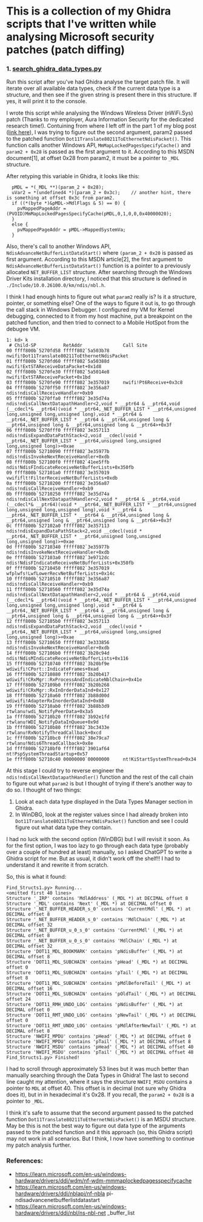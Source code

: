 # This is a collection of my Ghidra scripts that I've written while analysing Microsoft security patches (patch diffing)

### 1. [search_ghidra_data_types.py](https://github.com/SlidingWindow/Ghidra_Scripts/blob/main/search_ghidra_data_types.py)

Run this script after you've had Ghidra analyse the target patch file. It will iterate over all available data types, check if the current data type is a structure, and then see if the given string is present there in this structure. If yes, it will print it to the console.

I wrote this script while analysing the Windows Wireless Driver (nWiFi.Sys) patch (Thanks to my employer, Aura Information Security for the dedicated research time!). Contuining from where I left off in the part 1 of my blog post ([link here](https://research.aurainfosec.io/pentest/analysis-of-windows-wifi-driver-rce-vuln-cve-2024-30078/)), I was trying to figure out the second argument, param2 passed to the patched function `Dot11Translate80211ToEthernetNdisPacket()`. This function calls another Windows API, `MmMapLockedPagesSpecifyCache()` and `param2 + 0x28` is passed as the first argument to it. According to this MSDN document[1], at offset 0x28 from param2, it must be a pointer to `_MDL` structure.

After retyping this variable in Ghidra, it looks like this:

```
  pMDL = *(_MDL **)(param_2 + 0x28);
  uVar2 = *(undefined4 *)(param_2 + 0x3c);    // another hint, there is something at offset 0x3c from param2. 
  if ((*(byte *)&pMDL->MdlFlags & 5) == 0) {
    pvMappedPageAddr = (PVOID)MmMapLockedPagesSpecifyCache(pMDL,0,1,0,0,0x40000020);
  }
  else {
    pvMappedPageAddr = pMDL->MappedSystemVa;
  }
```

Also, there's call to another Windows API, `NdisAdvanceNetBufferListDataStart()` where `(param_2 + 0x20` is passed as first argument. According to this MSDN article[2], the first argument to `NdisAdvanceNetBufferListDataStart()` function is a pointer to a previously allocated `NET_BUFFER_LIST` structure. After searching through the Windows Driver Kits installation directory, I noticed that this structure is defined in `./Include/10.0.26100.0/km/ndis/nbl.h`.
                       
I think I had enough hints to figure out what `param2` really is? Is it a structure, pointer, or something else? One of the ways to figure it out is, to go through the call stack in Windows Debugger. I configured my VM for Kernel debugging, connected to it from my host machine, put a breakpoint on the patched function, and then tried to connect to a Mobile HotSpot from the debugee VM.

```
1: kd> k
 # Child-SP          RetAddr               Call Site
00 ffff800b`5270fd58 fffff802`5a503b78     nwifi!Dot11Translate80211ToEthernetNdisPacket
01 ffff800b`5270fd60 fffff802`5a50388d     nwifi!ExtSTAReceiveDataPacket+0x1d8
02 ffff800b`5270fe30 fffff802`5a5014e8     nwifi!ExtSTAReceivePacket+0x1bd
03 ffff800b`5270fe90 fffff802`3e357019     nwifi!Pt6Receive+0x3c8
04 ffff800b`5270ff50 fffff802`3e356a87     ndis!ndisCallReceiveHandler+0xb9
05 ffff800b`5270ffa0 fffff802`3e35d74a     ndis!ndisCallNextDatapathHandler<2,void * __ptr64 & __ptr64,void (__cdecl*& __ptr64)(void * __ptr64,_NET_BUFFER_LIST * __ptr64,unsigned long,unsigned long,unsigned long),void * __ptr64 & __ptr64,_NET_BUFFER_LIST * __ptr64 & __ptr64,unsigned long & __ptr64,unsigned long & __ptr64,unsigned long & __ptr64>+0x3f
06 ffff800b`5270fff0 fffff802`3e357113     ndis!ndisExpandDataPathStack<2,void __cdecl(void * __ptr64,_NET_BUFFER_LIST * __ptr64,unsigned long,unsigned long,unsigned long)>+0xae
07 ffff800b`52710090 fffff802`3e35977b     ndis!ndisInvokeNextReceiveHandler+0xdb
08 ffff800b`527100f0 fffff802`41ee5ffb     ndis!NdisFIndicateReceiveNetBufferLists+0x350fb
09 ffff800b`527101a0 fffff802`3e357019     vwififlt!FilterReceiveNetBufferLists+0xdb
0a ffff800b`52710200 fffff802`3e356a87     ndis!ndisCallReceiveHandler+0xb9
0b ffff800b`52710250 fffff802`3e35d74a     ndis!ndisCallNextDatapathHandler<2,void * __ptr64 & __ptr64,void (__cdecl*& __ptr64)(void * __ptr64,_NET_BUFFER_LIST * __ptr64,unsigned long,unsigned long,unsigned long),void * __ptr64 & __ptr64,_NET_BUFFER_LIST * __ptr64 & __ptr64,unsigned long & __ptr64,unsigned long & __ptr64,unsigned long & __ptr64>+0x3f
0c ffff800b`527102a0 fffff802`3e357113     ndis!ndisExpandDataPathStack<2,void __cdecl(void * __ptr64,_NET_BUFFER_LIST * __ptr64,unsigned long,unsigned long,unsigned long)>+0xae
0d ffff800b`52710340 fffff802`3e35977b     ndis!ndisInvokeNextReceiveHandler+0xdb
0e ffff800b`527103a0 fffff802`3e9712dc     ndis!NdisFIndicateReceiveNetBufferLists+0x350fb
0f ffff800b`52710450 fffff802`3e357019     wfplwfs!LwfLowerRecvNetBufferLists+0x14c
10 ffff800b`52710510 fffff802`3e356a87     ndis!ndisCallReceiveHandler+0xb9
11 ffff800b`52710560 fffff802`3e35d74a     ndis!ndisCallNextDatapathHandler<2,void * __ptr64 & __ptr64,void (__cdecl*& __ptr64)(void * __ptr64,_NET_BUFFER_LIST * __ptr64,unsigned long,unsigned long,unsigned long),void * __ptr64 & __ptr64,_NET_BUFFER_LIST * __ptr64 & __ptr64,unsigned long & __ptr64,unsigned long & __ptr64,unsigned long & __ptr64>+0x3f
12 ffff800b`527105b0 fffff802`3e357113     ndis!ndisExpandDataPathStack<2,void __cdecl(void * __ptr64,_NET_BUFFER_LIST * __ptr64,unsigned long,unsigned long,unsigned long)>+0xae
13 ffff800b`52710650 fffff802`3e333856     ndis!ndisInvokeNextReceiveHandler+0xdb
14 ffff800b`527106b0 fffff802`3b20c94d     ndis!NdisMIndicateReceiveNetBufferLists+0x116
15 ffff800b`52710740 fffff802`3b20bf9e     wdiwifi!CPort::IndicateFrames+0xad
16 ffff800b`52710880 fffff802`3b20b417     wdiwifi!CRxMgr::RxProcessAndIndicateNblChain+0x41e
17 ffff800b`527109b0 fffff802`3b20b268     wdiwifi!CRxMgr::RxInOrderDataInd+0x127
18 ffff800b`52710a60 fffff802`3b88d00d     wdiwifi!AdapterRxInorderDataInd+0x88
19 ffff800b`52710ab0 fffff802`3b88b3d9     rtwlanu!wdi_NotifyPeerData+0x3a5
1a ffff800b`52710b20 fffff802`3b92e1fd     rtwlanu!WDI_NotifyDataInQueue+0x9d
1b ffff800b`52710b80 fffff802`3bc3433e     rtwlanu!RxNotifyThreadCallback+0xcd
1c ffff800b`52710bc0 fffff802`38e79ca7     rtwlanu!Ndis6ThreadCallback+0x8e
1d ffff800b`52710bf0 fffff802`3901af64     nt!PspSystemThreadStartup+0x57
1e ffff800b`52710c40 00000000`00000000     nt!KiStartSystemThread+0x34
```
At this stage I could try to reverse engineer the `ndis!ndisCallNextDatapathHandler()` function and the rest of the call chain to figure out what `param2` is but I thought of trying if there's another way to do so. I thought of two things:

1. Look at each data type displayed in the Data Types Manager section in Ghidra.
2. In WinDBG, look at the register values since I had already broken into `Dot11Translate80211ToEthernetNdisPacket()` function and see I could figure out what data type they contain.

I had no luck with the second option (WinDBG) but I will revisit it soon. As for the first option, I was too lazy to go through each data type (probably over a couple of hundred at least) manually, so I asked ChatGPT to write a Ghidra script for me. But as usual, it didn't work off the shelf!! I had to understand it and rewrite it from scratch.

So, this is what it found:

```
Find_Structs1.py> Running...
<omitted first 40 lines>
Structure '_IRP' contains 'MdlAddress' (_MDL *) at DECIMAL offset 8
Structure '_MDL' contains 'Next' (_MDL *) at DECIMAL offset 0
Structure '_NET_BUFFER_HEADER_s_0' contains 'CurrentMdl' (_MDL *) at DECIMAL offset 8
Structure '_NET_BUFFER_HEADER_s_0' contains 'MdlChain' (_MDL *) at DECIMAL offset 32
Structure '_NET_BUFFER_u_0_s_0' contains 'CurrentMdl' (_MDL *) at DECIMAL offset 8
Structure '_NET_BUFFER_u_0_s_0' contains 'MdlChain' (_MDL *) at DECIMAL offset 32
Structure 'DOT11_MDL_BOOKMARK' contains 'pNdisBuffer' (_MDL *) at DECIMAL offset 8
Structure 'DOT11_MDL_SUBCHAIN' contains 'pHead' (_MDL *) at DECIMAL offset 0
Structure 'DOT11_MDL_SUBCHAIN' contains 'pTail' (_MDL *) at DECIMAL offset 8
Structure 'DOT11_MDL_SUBCHAIN' contains 'pMdlBeforeTail' (_MDL *) at DECIMAL offset 16
Structure 'DOT11_MDL_SUBCHAIN' contains 'pOldTail' (_MDL *) at DECIMAL offset 24
Structure 'DOT11_RMH_UNDO_LOG' contains 'pNdisBuffer' (_MDL *) at DECIMAL offset 0
Structure 'DOT11_RMT_UNDO_LOG' contains 'pNewTail' (_MDL *) at DECIMAL offset 0
Structure 'DOT11_RMT_UNDO_LOG' contains 'pMdlAfterNewTail' (_MDL *) at DECIMAL offset 8
Structure 'NWIFI_MPDU' contains 'pHead' (_MDL *) at DECIMAL offset 0
Structure 'NWIFI_MPDU' contains 'pTail' (_MDL *) at DECIMAL offset 8
Structure 'NWIFI_MSDU' contains 'pHead' (_MDL *) at DECIMAL offset 40
Structure 'NWIFI_MSDU' contains 'pTail' (_MDL *) at DECIMAL offset 48
Find_Structs1.py> Finished!
```

I had to scroll through approximately 53 lines but it was much better than manually searching through the Data Types in Ghidra! The last to second line caught my attention, where it says the structure `NWIFI_MSDU` contains a pointer to `MDL` at offset 40. This offset is in decimal (not sure why Ghidra does it), but in in hexadecimal it's 0x28. If you recall, the `param2 + 0x28` is a pointer to `_MDL`. 

I think it's safe to assume that the second argument passed to the patched function `Dot11Translate80211ToEthernetNdisPacket()` is an MSDU structure. May be this is not the best way to figure out data type of the arguments passed to the patched function and it this approach (so, this Ghidra script) may not work in all scenarios. But I think, I now have something to continue my patch analysis further.



### References:
- https://learn.microsoft.com/en-us/windows-hardware/drivers/ddi/wdm/nf-wdm-mmmaplockedpagesspecifycache
- https://learn.microsoft.com/en-us/windows-hardware/drivers/ddi/nblapi/nf-nbla pi-ndisadvancenetbufferlistdatastart
- https://learn.microsoft.com/en-us/windows-hardware/drivers/ddi/nbl/ns-nbl-net _buffer_list

